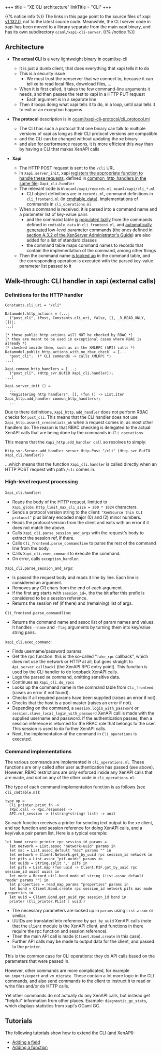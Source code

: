 +++
title = "XE CLI architecture"
linkTitle = "CLI"
+++

{{% notice info %}}
The links in this page point to the source files of xapi
[v1.132.0](https://github.com/xapi-project/xen-api/tree/v1.132.0), not to the
latest source code. Meanwhile, the CLI server code in xapi has been moved to a
library separate from the main xapi binary, and has its own subdirectory
`ocaml/xapi-cli-server`.
{{% /notice %}}

## Architecture

-   **The actual CLI** is a very lightweight binary in
    [ocaml/xe-cli](https://github.com/xapi-project/xen-api/tree/v1.132.0/ocaml/xe-cli)
    -   It is just a dumb client, that does everything that xapi tells
        it to do
    -   This is a security issue
        -   We must trust the xenserver that we connect to, because it
            can tell xe to read local files, download files, ...
    -   When it is first called, it takes the few command-line arguments
        it needs, and then passes the rest to xapi in a HTTP PUT request
        -   Each argument is in a separate line
    -   Then it loops doing what xapi tells it to do, in a loop, until
        xapi tells it to exit or an exception happens

-   **The protocol** description is in
    [ocaml/xapi-cli-protocol/cli_protocol.ml](https://github.com/xapi-project/xen-api/blob/v1.132.0/ocaml/xapi-cli-protocol/cli_protocol.ml)
    -   The CLI has such a protocol that one binary can talk to multiple
        versions of xapi as long as their CLI protocol versions are
        compatible
    -   and the CLI can be changed without updating the xe binary
    -   and also for performance reasons, it is more efficient this way
        than by having a CLI that makes XenAPI calls

-   **Xapi**
    -   The HTTP POST request is sent to the `/cli` URL
    -   In `Xapi.server_init`, xapi [registers the appropriate function
        to handle these
        requests](https://github.com/xapi-project/xen-api/blob/v1.132.0/ocaml/xapi/xapi.ml#L804),
        defined in [common_http_handlers in the same
        file](https://github.com/xapi-project/xen-api/blob/v1.132.0/ocaml/xapi/xapi.ml#L589):
        `Xapi_cli.handler`
    -   The relevant code is in `ocaml/xapi/records.ml`,
        `ocaml/xapi/cli_*.ml`
        -   CLI object definitions are in `records.ml`, command
            definitions in `cli_frontend.ml` (in
            [cmdtable_data](https://github.com/xapi-project/xen-api/blob/v1.132.0/ocaml/xapi/cli_frontend.ml#L72)),
            implementations of commands in `cli_operations.ml`
    -   When a command is received, it is parsed into a command name and
        a parameter list of key-value pairs
        -   and the command table
            [is](https://github.com/xapi-project/xen-api/blob/v1.132.0/ocaml/xapi/xapi_cli.ml#L157)
            [populated
            lazily](https://github.com/xapi-project/xen-api/blob/v1.132.0/ocaml/xapi/cli_frontend.ml#L3005)
            from the commands defined in `cmdtable_data` in
            `cli_frontend.ml`, and [automatically
            generated](https://github.com/xapi-project/xen-api/blob/v1.132.0/ocaml/xapi/cli_operations.ml#L740)
            low-level parameter commands (the ones defined in [section
            A.3.2 of the XenServer Administrator's
            Guide](http://docs.citrix.com/content/dam/docs/en-us/xenserver/xenserver-7-0/downloads/xenserver-7-0-administrators-guide.pdf))
            are also added for a list of standard classes
        -   the command table maps command names to records that contain
            the implementation of the command, among other things
    -   Then the command name [is looked
        up](https://github.com/xapi-project/xen-api/blob/v1.132.0/ocaml/xapi/xapi_cli.ml#L86)
        in the command table, and the corresponding operation is
        executed with the parsed key-value parameter list passed to it

## Walk-through: CLI handler in xapi (external calls)

### Definitions for the HTTP handler

    Constants.cli_uri = "/cli"

    Datamodel.http_actions = [...;
      ("post_cli", (Post, Constants.cli_uri, false, [], _R_READ_ONLY, []));
    ...]

    (* these public http actions will NOT be checked by RBAC *)
    (* they are meant to be used in exceptional cases where RBAC is already *)
    (* checked inside them, such as in the XMLRPC (API) calls *)
    Datamodel.public_http_actions_with_no_rbac_check` = [...
      "post_cli";  (* CLI commands -> calls XMLRPC *)
    ...]

    Xapi.common_http_handlers = [...;
      ("post_cli", (Http_svr.BufIO Xapi_cli.handler));
    ...]

    Xapi.server_init () =
      ...
      "Registering http handlers", [], (fun () -> List.iter Xapi_http.add_handler common_http_handlers);
      ...

Due to there definitions, `Xapi_http.add_handler` does not perform RBAC checks for `post_cli`. This means that the CLI handler does not use `Xapi_http.assert_credentials_ok` when a request comes in, as most other handlers do. The reason is that RBAC checking is delegated to the actual XenAPI calls that are being done by the commands in `Cli_operations`.

This means that the `Xapi_http.add_handler call` so resolves to simply:

    Http_svr.Server.add_handler server Http.Post "/cli" (Http_svr.BufIO Xapi_cli.handler))

...which means that the function `Xapi_cli.handler` is called directly when an HTTP POST request with path `/cli` comes in.

### High-level request processing

`Xapi_cli.handler`:

- Reads the body of the HTTP request, limitted to `Xapi_globs.http_limit_max_cli_size = 200 * 1024` characters.
- Sends a protocol version string to the client: `"XenSource thin CLI protocol"` plus binary encoded major (0) and (2) minor numbers.
- Reads the protocol version from the client and exits with an error if it does not match the above.
- Calls `Xapi_cli.parse_session_and_args` with the request's body to extract the session ref, if there.
- Calls `Cli_frontend.parse_commandline` to parse the rest of the command line from the body.
- Calls `Xapi_cli.exec_command` to execute the command.
- On error, calls `exception_handler`.

`Xapi_cli.parse_session_and_args`:

- Is passed the request body and reads it line by line. Each line is considered an argument.
- Removes any CR chars from the end of each argument.
- If the first arg starts with `session_id=`, the the bit after this prefix is considered to be a session reference.
- Returns the session ref (if there) and (remaining) list of args.

`Cli_frontend.parse_commandline`:

- Returns the command name and assoc list of param names and values. It handles `--name` and `-flag` arguments by turning them into key/value string pairs.

`Xapi_cli.exec_command`:

- Finds username/password params.
- Get the rpc function: this is the so-called "`fake_rpc` callback", which does not use the network or HTTP at all, but goes straight to `Api_server.callback1` (the XenAPI RPC entry point). This function is used by the CLI handler to do loopback XenAPI calls.
- Logs the parsed xe command, omitting sensitive data.
- Continues as `Xapi_cli.do_rpcs`
- Looks up the command name in the command table from `Cli_frontend` (raises an error if not found).
- Checks if all required params have been supplied (raises an error if not).
- Checks that the host is a pool master (raises an error if not).
- Depending on the command, a `session.login_with_password` or `session.slave_local_login_with_password` XenAPI call is made with the supplied username and password. If the authentication passes, then a session reference is returned for the RBAC role that belongs to the user. This session is used to do further XenAPI calls.
- Next, the implementation of the command in `Cli_operations` is executed.

### Command implementations

The various commands are implemented in `cli_operations.ml`. These functions are only called after user authentication has passed (see above). However, RBAC restrictions are only enforced inside any XenAPI calls that are made, and _not_ on any of the other code in `cli_operations.ml`.

The type of each command implementation function is as follows (see `cli_cmdtable.ml`):

    type op =
      Cli_printer.print_fn ->
      (Rpc.call -> Rpc.response) ->
      API.ref_session -> ((string*string) list) -> unit

So each function receives a printer for sending text output to the xe client, and rpc function and session reference for doing XenAPI calls, and a key/value pair param list. Here is a typical example:

    let bond_create printer rpc session_id params =
      let network = List.assoc "network-uuid" params in
      let mac = List.assoc_default "mac" params "" in
      let network = Client.Network.get_by_uuid rpc session_id network in
      let pifs = List.assoc "pif-uuids" params in
      let uuids = String.split ',' pifs in
      let pifs = List.map (fun uuid -> Client.PIF.get_by_uuid rpc session_id uuid) uuids in
      let mode = Record_util.bond_mode_of_string (List.assoc_default "mode" params "") in
      let properties = read_map_params "properties" params in
      let bond = Client.Bond.create rpc session_id network pifs mac mode properties in
      let uuid = Client.Bond.get_uuid rpc session_id bond in
      printer (Cli_printer.PList [ uuid])

- The necessary parameters are looked up in `params` using `List.assoc` or similar.
- UUIDs are translated into reference by `get_by_uuid` XenAPI calls (note that the `Client` module is the XenAPI client, and functions in there require the rpc function and session reference).
- Then the main API call is made (`Client.Bond.create` in this case).
- Further API calls may be made to output data for the client, and passed to the `printer`.

This is the common case for CLI operations: they do API calls based on the parameters that were passed in.

However, other commands are more complicated, for example `vm_import/export` and `vm_migrate`. These contain a lot more logic in the CLI commands, and also send commands to the client to instruct it to read or write files and/or do HTTP calls.

Yet other commands do not actually do any XenAPI calls, but instead get "helpful" information from other places. Example: `diagnostic_gc_stats`, which displays statistics from xapi's OCaml GC.

## Tutorials

The following tutorials show how to extend the CLI (and XenAPI):

-   [Adding a field](../guides/howtos/add-field)
-   [Adding a function](../guides/howtos/add-function)
